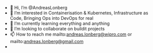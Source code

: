 - 👋 Hi, I’m @AndreasLonberg
- 👀 I’m interested in Containerisation & Kubernetes, Infrastructure as Code, Bringing Ops into DevOps for real
- 🌱 I’m currently learning everything and anything
- 💞️ I’m looking to collaborate on buildit projects
- 📫 How to reach me mailto:andreas.lonberg@wipro.com or mailto:andreas.lonberg@gmail.com
- 

<!---
AndreasLonberg/AndreasLonberg is a ✨ special ✨ repository because its `README.md` (this file) appears on your GitHub profile.
You can click the Preview link to take a look at your changes.
--->
